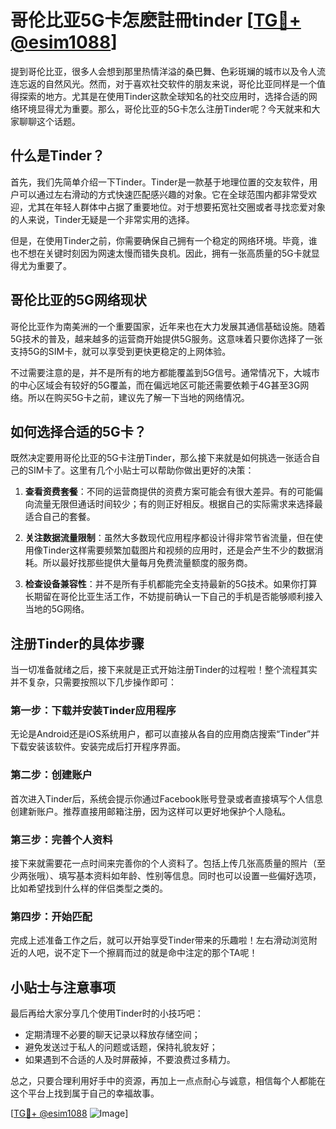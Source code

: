 # 哥伦比亚5G卡怎麽註冊tinder [[TG💪+ @esim1088](https://t.me/s/esim1088)]

提到哥伦比亚，很多人会想到那里热情洋溢的桑巴舞、色彩斑斓的城市以及令人流连忘返的自然风光。然而，对于喜欢社交软件的朋友来说，哥伦比亚同样是一个值得探索的地方。尤其是在使用Tinder这款全球知名的社交应用时，选择合适的网络环境显得尤为重要。那么，哥伦比亚的5G卡怎么注册Tinder呢？今天就来和大家聊聊这个话题。

## 什么是Tinder？

首先，我们先简单介绍一下Tinder。Tinder是一款基于地理位置的交友软件，用户可以通过左右滑动的方式快速匹配感兴趣的对象。它在全球范围内都非常受欢迎，尤其在年轻人群体中占据了重要地位。对于想要拓宽社交圈或者寻找恋爱对象的人来说，Tinder无疑是一个非常实用的选择。

但是，在使用Tinder之前，你需要确保自己拥有一个稳定的网络环境。毕竟，谁也不想在关键时刻因为网速太慢而错失良机。因此，拥有一张高质量的5G卡就显得尤为重要了。

## 哥伦比亚的5G网络现状

哥伦比亚作为南美洲的一个重要国家，近年来也在大力发展其通信基础设施。随着5G技术的普及，越来越多的运营商开始提供5G服务。这意味着只要你选择了一张支持5G的SIM卡，就可以享受到更快更稳定的上网体验。

不过需要注意的是，并不是所有的地方都能覆盖到5G信号。通常情况下，大城市的中心区域会有较好的5G覆盖，而在偏远地区可能还需要依赖于4G甚至3G网络。所以在购买5G卡之前，建议先了解一下当地的网络情况。

## 如何选择合适的5G卡？

既然决定要用哥伦比亚的5G卡注册Tinder，那么接下来就是如何挑选一张适合自己的SIM卡了。这里有几个小贴士可以帮助你做出更好的决策：

1. **查看资费套餐**：不同的运营商提供的资费方案可能会有很大差异。有的可能偏向流量无限但通话时间较少；有的则正好相反。根据自己的实际需求来选择最适合自己的套餐。
   
2. **关注数据流量限制**：虽然大多数现代应用程序都设计得非常节省流量，但在使用像Tinder这样需要频繁加载图片和视频的应用时，还是会产生不少的数据消耗。所以最好找那些提供大量每月免费流量额度的服务商。
    
3. **检查设备兼容性**：并不是所有手机都能完全支持最新的5G技术。如果你打算长期留在哥伦比亚生活工作，不妨提前确认一下自己的手机是否能够顺利接入当地的5G网络。

## 注册Tinder的具体步骤

当一切准备就绪之后，接下来就是正式开始注册Tinder的过程啦！整个流程其实并不复杂，只需要按照以下几步操作即可：

### 第一步：下载并安装Tinder应用程序
无论是Android还是iOS系统用户，都可以直接从各自的应用商店搜索“Tinder”并下载安装该软件。安装完成后打开程序界面。

### 第二步：创建账户
首次进入Tinder后，系统会提示你通过Facebook账号登录或者直接填写个人信息创建新账户。推荐直接用邮箱注册，因为这样可以更好地保护个人隐私。

### 第三步：完善个人资料
接下来就需要花一点时间来完善你的个人资料了。包括上传几张高质量的照片（至少两张哦）、填写基本资料如年龄、性别等信息。同时也可以设置一些偏好选项，比如希望找到什么样的伴侣类型之类的。

### 第四步：开始匹配
完成上述准备工作之后，就可以开始享受Tinder带来的乐趣啦！左右滑动浏览附近的人吧，说不定下一个擦肩而过的就是命中注定的那个TA呢！

## 小贴士与注意事项

最后再给大家分享几个使用Tinder时的小技巧吧：
- 定期清理不必要的聊天记录以释放存储空间；
- 避免发送过于私人的问题或话题，保持礼貌友好；
- 如果遇到不合适的人及时屏蔽掉，不要浪费过多精力。

总之，只要合理利用好手中的资源，再加上一点点耐心与诚意，相信每个人都能在这个平台上找到属于自己的幸福故事。

[[TG💪+ @esim1088](https://t.me/s/esim1088) ![Image](https://i.postimg.cc/4NQfJmqS/Snipaste-2025-05-13-00-14-12.png)]